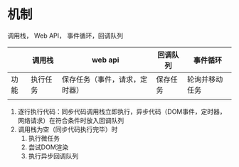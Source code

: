 # 机制
调用栈， Web API， 事件循环，回调队列

|  | 调用栈 | web api | 回调队列 | 事件循环 |
| --- | --- | --- | --- | --- |
| 功能 | 执行任务 | 保存任务（事件，请求，定时器） | 保存任务 | 轮询并移动任务 |
|  |  |  |  |  |

1. 逐行执行代码：同步代码调用栈立即执行，异步代码（DOM事件，定时器，网络请求）在符合条件时放入回调队列
2. 调用栈为空（同步代码执行完毕）时
	1. 执行微任务
	2. 尝试DOM渲染
	3. 执行异步回调队列